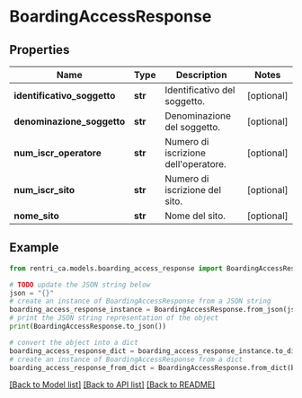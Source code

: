 # BoardingAccessResponse


## Properties

Name | Type | Description | Notes
------------ | ------------- | ------------- | -------------
**identificativo_soggetto** | **str** | Identificativo del soggetto. | [optional] 
**denominazione_soggetto** | **str** | Denominazione del soggetto. | [optional] 
**num_iscr_operatore** | **str** | Numero di iscrizione dell&#39;operatore. | [optional] 
**num_iscr_sito** | **str** | Numero di iscrizione del sito. | [optional] 
**nome_sito** | **str** | Nome del sito. | [optional] 

## Example

```python
from rentri_ca.models.boarding_access_response import BoardingAccessResponse

# TODO update the JSON string below
json = "{}"
# create an instance of BoardingAccessResponse from a JSON string
boarding_access_response_instance = BoardingAccessResponse.from_json(json)
# print the JSON string representation of the object
print(BoardingAccessResponse.to_json())

# convert the object into a dict
boarding_access_response_dict = boarding_access_response_instance.to_dict()
# create an instance of BoardingAccessResponse from a dict
boarding_access_response_from_dict = BoardingAccessResponse.from_dict(boarding_access_response_dict)
```
[[Back to Model list]](../README.md#documentation-for-models) [[Back to API list]](../README.md#documentation-for-api-endpoints) [[Back to README]](../README.md)


